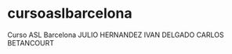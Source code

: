 cursoaslbarcelona
=================

Curso ASL Barcelona
JULIO HERNANDEZ
IVAN DELGADO
CARLOS BETANCOURT
